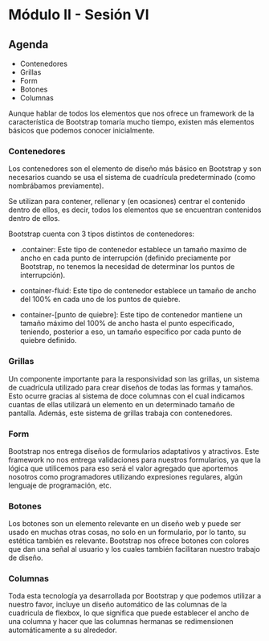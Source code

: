 # Módulo II - Sesión VI

## Agenda

- Contenedores
- Grillas
- Form
- Botones
- Columnas

Aunque hablar de todos los elementos que nos ofrece un framework de la característica de Bootstrap tomaría mucho tiempo, existen más elementos básicos que podemos conocer inicialmente.

### Contenedores

Los contenedores son el elemento de diseño más básico en Bootstrap y son necesarios cuando se usa el sistema de cuadrícula predeterminado (como nombrábamos previamente).

Se utilizan para contener, rellenar y (en ocasiones) centrar el contenido dentro de ellos, es decir, todos los elementos que se encuentran contenidos dentro de ellos.

Bootstrap cuenta con 3 tipos distintos de contenedores:

- .container:
  Este tipo de contenedor establece un tamaño maximo de ancho en cada punto de interrupción (definido preciamente por Bootstrap, no tenemos la necesidad de determinar los puntos de interrupción).

- container-fluid:
  Este tipo de contenedor establece un tamaño de ancho del 100% en cada uno de los puntos de quiebre.

- container-[punto de quiebre]:
  Este tipo de contenedor mantiene un tamaño máximo del 100% de ancho hasta el punto especificado, teniendo, posterior a eso, un tamaño especifico por cada punto de quiebre definido.

### Grillas

Un componente importante para la responsividad son las grillas, un sistema de cuadrícula utilizado para crear diseños de todas las formas y tamaños. Esto ocurre gracias al sistema de doce columnas con el cual indicamos cuantas de ellas utilizará un elemento en un determinado tamaño de pantalla. Además, este sistema de grillas trabaja con contenedores.

### Form

Bootstrap nos entrega diseños de formularios adaptativos y atractivos. Este framework no nos entrega validaciones para nuestros formularios, ya que la lógica que utilicemos para eso será el valor agregado que aportemos nosotros como programadores utilizando expresiones regulares, algún lenguaje de programación, etc.

### Botones

Los botones son un elemento relevante en un diseño web y puede ser usado en muchas otras cosas, no solo en un formulario, por lo tanto, su estética también es relevante. Bootstrap nos ofrece botones con colores que dan una señal al usuario y los cuales también facilitaran nuestro trabajo de diseño.

### Columnas

Toda esta tecnología ya desarrollada por Bootstrap y que podemos utilizar a nuestro favor, incluye un diseño automático de las columnas de la cuadricula de flexbox, lo que significa que puede establecer el ancho de una columna y hacer que las columnas hermanas se redimensionen automáticamente a su alrededor.
